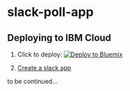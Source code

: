 # slack-poll-app

## Deploying to IBM Cloud

1. Click to deploy: [![Deploy to Bluemix](https://bluemix.net/deploy/button.png)](https://bluemix.net/deploy?repository=https%3A%2F%2Fgithub.ibm.com%2FIBM%2Fslack-poll-app.git&branch=master)

2. [Create a slack app](https://api.slack.com/apps?new_app=1)

to be continued...
